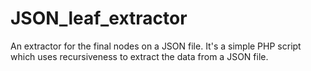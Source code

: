 # JSON_leaf_extractor
An extractor for the final nodes on a JSON file. It's a simple PHP script which uses recursiveness to extract the data from a JSON file.
